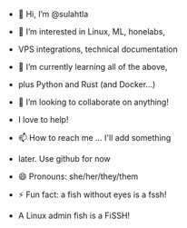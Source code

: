 - 👋 Hi, I’m @sulahtla
- 👀 I’m interested in Linux, ML, honelabs,
- VPS integrations, technical documentation
- 🌱 I’m currently learning all of the above,
- plus Python and Rust (and Docker...) 
- 💞️ I’m looking to collaborate on anything!
- I love to help! 
- 📫 How to reach me ... I'll add something
- later. Use github for now
  
- 😄 Pronouns: she/her/they/them
- ⚡ Fun fact: a fish without eyes is a fssh!
- A Linux admin fish is a FiSSH!

<!---
sulahtla/sulahtla is a ✨ special ✨ repository because its `README.md` (this file) appears on your GitHub profile.
You can click the Preview link to take a look at your changes.
--->
